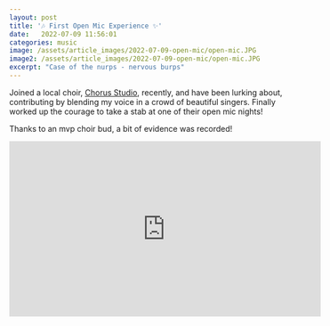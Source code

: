 ```yaml
---
layout: post
title: '🎶 First Open Mic Experience ✨'
date:   2022-07-09 11:56:01
categories: music
image: /assets/article_images/2022-07-09-open-mic/open-mic.JPG
image2: /assets/article_images/2022-07-09-open-mic/open-mic.JPG
excerpt: "Case of the nurps - nervous burps"
---
```


Joined a local choir, <a href="https://www.thechorusstudio.com/">Chorus Studio</a>, recently, and have been lurking about, contributing by blending my voice in a crowd of beautiful singers. Finally worked up the courage to take a stab at one of their open mic nights!

Thanks to an mvp choir bud, a bit of evidence was recorded!

<p>
<iframe width="560" height="315" src="https://www.youtube.com/embed/zyUFW3JMrJg" title="YouTube video player" frameborder="0" allow="accelerometer; autoplay; clipboard-write; encrypted-media; gyroscope; picture-in-picture" allowfullscreen></iframe>
</p>
